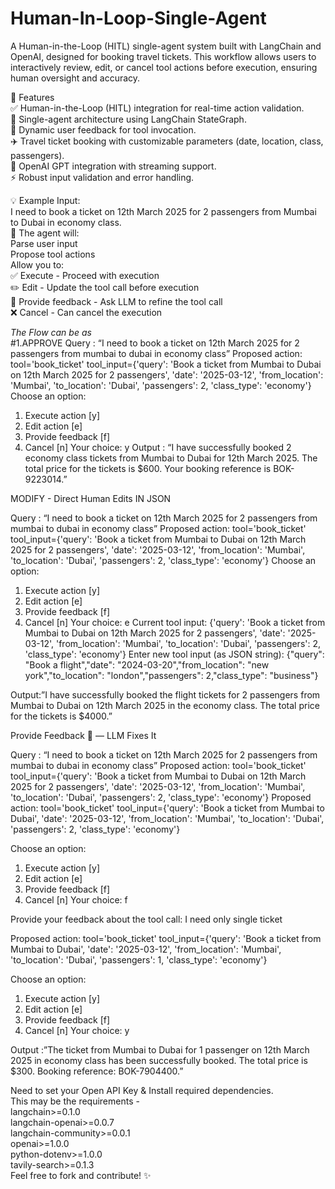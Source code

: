 # Human-In-Loop-Single-Agent
A Human-in-the-Loop (HITL) single-agent system built with LangChain and OpenAI, designed for booking travel tickets. This workflow allows users to interactively review, edit, or cancel tool actions before execution, ensuring human oversight and accuracy.

🚀 Features  
✅ Human-in-the-Loop (HITL) integration for real-time action validation.  
🎯 Single-agent architecture using LangChain StateGraph.  
💬 Dynamic user feedback for tool invocation.  
✈️ Travel ticket booking with customizable parameters (date, location, class, passengers).  
🔗 OpenAI GPT integration with streaming support.  
⚡ Robust input validation and error handling.  

💡 Example Input:  
I need to book a ticket on 12th March 2025 for 2 passengers from Mumbai to Dubai in economy class.  
🔄 The agent will:  
Parse user input  
Propose tool actions  
Allow you to:  
✅ Execute  - Proceed with execution  
✏️ Edit  - Update the tool call before execution  
💬 Provide feedback -  Ask LLM to refine the tool call    
❌ Cancel  - Can cancel the execution  

*The Flow can be as*  
#1.APPROVE
Query : “I need to book a ticket on 12th March 2025 for 2 passengers from mumbai to dubai in economy class”
Proposed action: tool='book_ticket' tool_input={'query': 'Book a ticket from Mumbai to Dubai on 12th March 2025 for 2 passengers', 'date': '2025-03-12', 'from_location': 'Mumbai', 'to_location': 'Dubai', 'passengers': 2, 'class_type': 'economy'}
Choose an option:
1. Execute action [y]
2. Edit action [e]
3. Provide feedback [f]
4. Cancel [n]
Your choice: y
Output : “I have successfully booked 2 economy class tickets from Mumbai to Dubai for 12th March 2025. The total price for the tickets is $600. Your booking reference is BOK-9223014.”

MODIFY - Direct Human Edits IN JSON

Query : “I need to book a ticket on 12th March 2025 for 2 passengers from mumbai to dubai in economy class”
Proposed action: tool='book_ticket' tool_input={'query': 'Book a ticket from Mumbai to Dubai on 12th March 2025 for 2 passengers', 'date': '2025-03-12', 'from_location': 'Mumbai', 'to_location': 'Dubai', 'passengers': 2, 'class_type': 'economy'}
Choose an option:
1. Execute action [y]
2. Edit action [e]
3. Provide feedback [f]
4. Cancel [n]
Your choice: e
Current tool input: {'query': 'Book a ticket from Mumbai to Dubai on 12th March 2025 for 2 passengers', 'date': '2025-03-12', 'from_location': 'Mumbai', 'to_location': 'Dubai', 'passengers': 2, 'class_type': 'economy'}
Enter new tool input (as JSON string): {"query": "Book a flight","date": "2024-03-20","from_location": "new york","to_location": "london","passengers": 2,"class_type": "business"}

Output:”I have successfully booked the flight tickets for 2 passengers from Mumbai to Dubai on 12th March 2025 in the economy class. The total price for the tickets is $4000.”



Provide Feedback 💬 — LLM Fixes It

Query : “I need to book a ticket on 12th March 2025 for 2 passengers from mumbai to dubai in economy class”
Proposed action: tool='book_ticket' tool_input={'query': 'Book a ticket from Mumbai to Dubai on 12th March 2025 for 2 passengers', 'date': '2025-03-12', 'from_location': 'Mumbai', 'to_location': 'Dubai', 'passengers': 2, 'class_type': 'economy'}
Proposed action: tool='book_ticket' tool_input={'query': 'Book a ticket from Mumbai to Dubai', 'date': '2025-03-12', 'from_location': 'Mumbai', 'to_location': 'Dubai', 'passengers': 2, 'class_type': 'economy'}

Choose an option:
1. Execute action [y]
2. Edit action [e]
3. Provide feedback [f]
4. Cancel [n]
Your choice: f

Provide your feedback about the tool call: I need only single ticket

Proposed action: tool='book_ticket' tool_input={'query': 'Book a ticket from Mumbai to Dubai', 'date': '2025-03-12', 'from_location': 'Mumbai', 'to_location': 'Dubai', 'passengers': 1, 'class_type': 'economy'}

Choose an option:
1. Execute action [y]
2. Edit action [e]
3. Provide feedback [f]
4. Cancel [n]
Your choice: y

Output :”The ticket from Mumbai to Dubai for 1 passenger on 12th March 2025 in economy class has been successfully booked. The total price is $300. Booking reference: BOK-7904400.”


Need to set your Open API Key & Install required dependencies.  
This may be the requirements -  
langchain>=0.1.0  
langchain-openai>=0.0.7  
langchain-community>=0.0.1  
openai>=1.0.0  
python-dotenv>=1.0.0  
tavily-search>=0.1.3  
Feel free to fork and contribute! ✨
